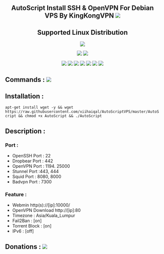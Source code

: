 <h2 align="center">AutoScript Install SSH & OpenVPN For Debian VPS By KingKongVPN   <img src="https://img.shields.io/badge/Version-1.0-yellowgreen.svg"></h2>


<h2 align="center"> Supported Linux Distribution</h2>
<p align="center"><img src="https://www.debian.org/logos/openlogo.svg"></p>
<p align="center"><img src="https://img.shields.io/static/v1?style=for-the-badge&logo=debian&label=Debian%209&message=Stretch&color=red"> <img src="https://img.shields.io/static/v1?style=for-the-badge&logo=debian&label=Debian%2010&message=Buster&color=red"></p>

<p align="center"><img src="https://img.shields.io/badge/Service-OpenSSH-success.svg">  <img src="https://img.shields.io/badge/Service-Dropbear-success.svg">  <img src="https://img.shields.io/badge/Service-BadVPN-success.svg">  <img src="https://img.shields.io/badge/Service-Stunnel-success.svg">  <img src="https://img.shields.io/badge/Service-OpenVPN-success.svg">  <img src="https://img.shields.io/badge/Service-Squid3-success.svg">  <img   src="https://img.shields.io/badge/Service-Webmin-success.svg">


## Commands : <img src="https://img.shields.io/static/v1?style=for-the-badge&logo=powershell&label=Shell&message=Bash%20Script&color=lightgray">


## Installation :

`
apt-get install wget -y && wget https://raw.githubusercontent.com/xiihaiqal/AutoScriptVPS/master/AutoScript && chmod +x AutoScript && ./AutoScript
`

## Description :

### Port :
* OpenSSH Port : 22
* Dropbear Port : 442
* OpenVPN Port : 1194. 25000
* Stunnel Port :443, 444
* Squid  Port : 8080, 8000
* Badvpn Port : 7300

### Feature : 
* Webmin http(s)://[ip]:10000/
* OpenVPN Download http://[ip]:80
* Timezone : Asia/Kuala_Lumpur
* Fail2Ban : [on]
* Torrent Block : [on]
* IPv6     : [off]


## Donations :  <a href="https://paypal.me/kingkongvpn" target=”_blank”><img src="https://img.shields.io/static/v1?style=for-the-badge&logo=paypal&label=Paypal&message=Click%20Here&color=blue"></a>
